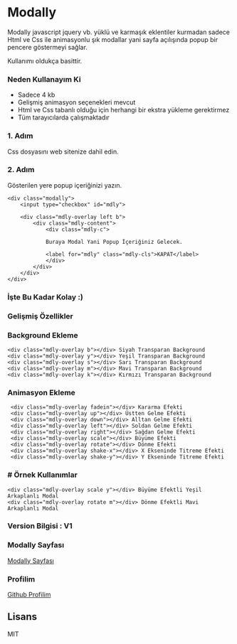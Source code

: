 # Modally

Modally javascript jquery vb. yüklü ve karmaşık eklentiler kurmadan sadece Html ve Css
ile animasyonlu şık modallar yani sayfa açılışında popup bir pencere göstermeyi sağlar.

Kullanımı oldukça basittir.

### Neden Kullanayım Ki
 - Sadece 4 kb
 - Gelişmiş animasyon seçenekleri mevcut
 - Html ve Css tabanlı olduğu için herhangi bir ekstra yükleme gerektirmez
 - Tüm tarayıcılarda çalışmaktadır

### 1. Adım
Css dosyasını web sitenize dahil edin.

> <link rel="stylesheet" href="modally-min.css" />

### 2. Adım
Gösterilen yere popup içeriğinizi yazın.

    <div class="modally">
        <input type="checkbox" id="mdly">
        
        <div class="mdly-overlay left b">
            <div class="mdly-content">
                <div class="mdly-c">
                
                Buraya Modal Yani Popup İçeriğiniz Gelecek.
                
                <label for="mdly" class="mdly-cls">KAPAT</label>
                </div>
            </div>
        </div>
    </div>

### İşte Bu Kadar Kolay :)

### Gelişmiş Özellikler

### Background Ekleme

    <div class="mdly-overlay b"></div> Siyah Transparan Background
    <div class="mdly-overlay y"></div> Yeşil Transparan Background
    <div class="mdly-overlay s"></div> Sarı Transparan Background
    <div class="mdly-overlay m"></div> Mavi Transparan Background
    <div class="mdly-overlay k"></div> Kırmızı Transparan Background

### Animasyon Ekleme

     <div class="mdly-overlay fadein"></div> Kararma Efekti
     <div class="mdly-overlay up"></div> Üstten Gelme Efekti
     <div class="mdly-overlay down"></div> Alltan Gelme Efekti
     <div class="mdly-overlay left"></div> Soldan Gelme Efekti
     <div class="mdly-overlay right"></div> Sağdan Gelme Efekti
     <div class="mdly-overlay scale"></div> Büyüme Efekti
     <div class="mdly-overlay rotate"></div> Dönme Efekti
     <div class="mdly-overlay shake-x"></div> X Ekseninde Titreme Efekti
     <div class="mdly-overlay shake-y"></div> Y Ekseninde Titreme Efekti

### # Örnek Kullanımlar
    
    <div class="mdly-overlay scale y"></div> Büyüme Efektli Yeşil Arkaplanlı Modal
    <div class="mdly-overlay rotate m"></div> Dönme Efektli Mavi Arkaplanlı Modal
    
### Version Bilgisi : V1

### Modally Sayfası
[Modally Sayfası]

### Profilim
[Github Profilim]




Lisans
----

MIT

[Github Profilim]: <https://github.com/ysoftaoglu>
[Modally Sayfası]: <https://github.com/ysoftaoglu/Modally>
